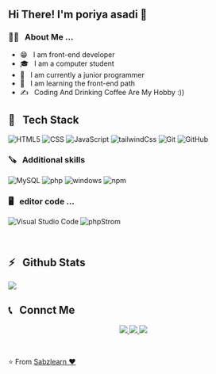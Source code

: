 <h2>Hi There! I'm poriya asadi 🙌</h2>

<h3>👨‍💻 &nbsp; About Me ...</h3>

- 😁 &nbsp; I am front-end developer
- 🎓 &nbsp; I am a computer student
- 💼 &nbsp; I am currently a junior programmer
- 🫡 &nbsp; I am learning the front-end path
- ✍️ &nbsp; Coding And Drinking Coffee Are My Hobby :))

<h2>🔧 &nbsp; Tech Stack</h2>

  ![HTML5](https://img.shields.io/badge/HTML5-E34F26?style=for-the-badge&logo=html5&logoColor=white)
  ![CSS](https://img.shields.io/badge/CSS3-1572B6?style=for-the-badge&logo=css3&logoColor=white)
  ![JavaScript](https://img.shields.io/badge/JavaScript-323330?style=for-the-badge&logo=javascript&logoColor=F7DF1E)
  ![tailwindCss](https://img.shields.io/badge/Tailwind_CSS-38B2AC?style=for-the-badge&logo=tailwind-css&logoColor=white)
  ![Git](https://img.shields.io/badge/GIT-E44C30?style=for-the-badge&logo=git&logoColor=white)
  ![GitHub](https://img.shields.io/badge/GitHub-100000?style=for-the-badge&logo=github&logoColor=white)

 <h3> 🪚 &nbsp; Additional skills</h3>

  ![MySQL](https://img.shields.io/badge/MySQL-005C84?style=for-the-badge&logo=mysql&logoColor=white)
  ![php](https://img.shields.io/badge/PHP-777BB4?style=for-the-badge&logo=php&logoColor=white)
  ![windows](https://img.shields.io/badge/Windows-0078D6?style=for-the-badge&logo=windows&logoColor=white)
  ![npm](https://img.shields.io/badge/npm-CB3837?style=for-the-badge&logo=npm&logoColor=white)

 <h3> 🖥️ &nbsp; editor code ...</h3>

  ![Visual Studio Code](https://img.shields.io/badge/Visual_Studio_Code-0078D4?style=for-the-badge&logo=visual%20studio%20code&logoColor=white)
  ![phpStrom](http://img.shields.io/badge/-PHPStorm-181717?style=for-the-badge&logo=phpstorm&logoColor=white)

<br />

<h2>⚡️ &nbsp; Github Stats</h2>

<a href="https://github.com/poriyaASadi">
  <img src="https://github-readme-stats.vercel.app/api?username=poriyaASadi&show_icons=true&theme=radical" />
</a>

<h2>📞 &nbsp; Connct Me </h2>

<p align="center">
  <a href="https://instagram.com/pooruiasadi85/">
    <img src="https://img.shields.io/badge/instagram-poriya-blue?logo=instagram" />
  </a>
    <a href="pooruiasadi85@gmail.com">
    <img src="https://img.shields.io/badge/gmail-poriya-blue?logo=gmail" />
  </a>
  <a href="https://t.me/P_o_r_iya">
    <img src="https://img.shields.io/badge/Telegram-P_o_r_iya-blue?style=flat&logo=telegram" />
  </a>
</p>

<br />

⭐️ From [Sabzlearn ❤️](https://sabzlearn.ir/)
